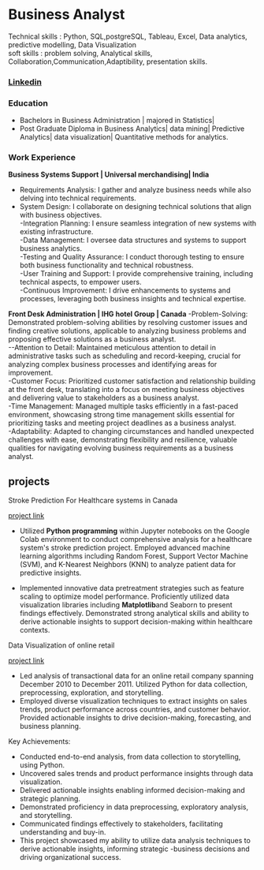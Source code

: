 # Business Analyst

Technical skills : Python, SQL,postgreSQL, Tableau, Excel, Data analytics, predictive modelling, Data Visualization  
soft skills : problem solving, Analytical skills, Collaboration,Communication,Adaptibility, presentation skills.  

### [Linkedin](https://www.linkedin.com/in/rutvidixitpatel/)

### Education
- Bachelors in Business Administration | majored in Statistics|   
- Post Graduate Diploma in Business Analytics| data mining| Predictive Analytics| data visualization| Quantitative methods for analytics.  

### Work Experience
**Business Systems Support | Universal merchandising| India**
- Requirements Analysis: I gather and analyze business needs while also delving into technical requirements.  
- System Design: I collaborate on designing technical solutions that align with business objectives.  
-Integration Planning: I ensure seamless integration of new systems with existing infrastructure.  
-Data Management: I oversee data structures and systems to support business analytics.  
-Testing and Quality Assurance: I conduct thorough testing to ensure both business functionality and technical robustness.  
-User Training and Support: I provide comprehensive training, including technical aspects, to empower users.  
-Continuous Improvement: I drive enhancements to systems and processes, leveraging both business insights and technical expertise.  

**Front Desk Administration | IHG hotel Group | Canada**
-Problem-Solving: Demonstrated problem-solving abilities by resolving customer issues and finding creative solutions, applicable to analyzing business problems and proposing effective solutions as a business analyst.  
--Attention to Detail: Maintained meticulous attention to detail in administrative tasks such as scheduling and record-keeping, crucial for analyzing complex business processes and identifying areas for improvement.  
-Customer Focus: Prioritized customer satisfaction and relationship building at the front desk, translating into a focus on meeting business objectives and delivering value to stakeholders as a business analyst.  
-Time Management: Managed multiple tasks efficiently in a fast-paced environment, showcasing strong time management skills essential for prioritizing tasks and meeting project deadlines as a business analyst.  
-Adaptability: Adapted to changing circumstances and handled unexpected challenges with ease, demonstrating flexibility and resilience, valuable qualities for navigating evolving business requirements as a business analyst.  

## projects
Stroke Prediction For Healthcare systems in Canada  

[project link](https://jupyter.org/try-jupyter/lab/index.html?path=notebooks%2FStroke_Prediction.ipynb)  

- Utilized **Python programming** within Jupyter notebooks on the Google Colab environment to conduct comprehensive analysis for a healthcare system's stroke prediction project. Employed advanced machine learning algorithms including Random Forest, Support Vector Machine (SVM), and K-Nearest Neighbors (KNN) to analyze patient data for predictive insights.  

- Implemented innovative data pretreatment strategies such as feature scaling to optimize model performance. Proficiently utilized data visualization libraries including **Matplotlib**and Seaborn to present findings effectively. Demonstrated strong analytical skills and ability to derive actionable insights to support decision-making within healthcare contexts.  

Data Visualization of online retail   

[project link](https://jupyter.org/try-jupyter/lab/index.html?path=notebooks%2FVisualization+Nov+20.ipynb)  

- Led analysis of transactional data for an online retail company spanning December 2010 to December 2011. Utilized Python for data collection, preprocessing, exploration, and storytelling.
- Employed diverse visualization techniques to extract insights on sales trends, product performance across countries, and customer behavior. Provided actionable insights to drive decision-making, forecasting, and business planning.  

Key Achievements:  

- Conducted end-to-end analysis, from data collection to storytelling, using Python.  
- Uncovered sales trends and product performance insights through data visualization.  
- Delivered actionable insights enabling informed decision-making and strategic planning.  
- Demonstrated proficiency in data preprocessing, exploratory analysis, and storytelling.  
- Communicated findings effectively to stakeholders, facilitating understanding and buy-in.  
- This project showcased my ability to utilize data analysis techniques to derive actionable insights, informing strategic -business decisions and driving organizational success.  




